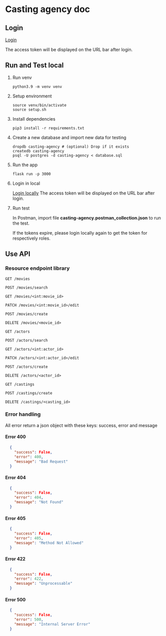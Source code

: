 # Casting agency doc
## Login
<a href="https://fsnd-stu.us.auth0.com/authorize?audience=casting-agency&response_type=token&client_id=2NqLLf0o0DJrhgYUOhbSWHttGWPaM7gI&redirect_uri=https://casting-agency-api.onrender.com/">Login</a>

The access token will be displayed on the URL bar after login.

## Run and Test local
1. Run venv

    ```
    python3.9 -m venv venv
    ```

2. Setup environment

    ```
    source venv/bin/activate
    source setup.sh
    ```

3. Install dependencies
    
    ```
    pip3 install -r requirements.txt
    ```

4. Create a new database and import new data for testing
    
    ```
    dropdb casting-agency # (optional) Drop if it exists 
    createdb casting-agency
    psql -U postgres -d casting-agency < database.sql
    ```

5. Run the app

    ```
    flask run -p 3000
    ```


6. Login in local

    <a href="https://fsnd-stu.us.auth0.com/authorize?audience=casting-agency&response_type=token&client_id=2NqLLf0o0DJrhgYUOhbSWHttGWPaM7gI&redirect_uri=http://localhost:3000/">Login locally</a>
    The access token will be displayed on the URL bar after login.

7. Run test

    In Postman, import file **casting-agency.postman_collection.json** to run the test.

    If the tokens expire, please login locally again to get the token for respectively roles.

## Use API
### Resource endpoint library
`GET /movies`

`POST /movies/search`

`GET /movies/<int:movie_id>`

`PATCH /movies/<int:movie_id>/edit`

`POST /movies/create`

`DELETE /movies/<movie_id>`

`GET /actors`

`POST /actors/search`

`GET /actors/<int:actor_id>`

`PATCH /actors/<int:actor_id>/edit`

`POST /actors/create`

`DELETE /actors/<actor_id>`

`GET /castings`

`POST /castings/create`

`DELETE /castings/<casting_id>`

### Error handling
All error return a json object with these keys: success, error and message

#### Error 400
  ``` json
    {
      "success": False,
      "error": 400,
      "message": "Bad Request"
    }
  ```

#### Error 404
  ``` json
    {
      "success": False,
      "error": 404,
      "message": "Not Found"
    }
  ```

#### Error 405
  ``` json
    {
      "success": False,
      "error": 405,
      "message": "Method Not Allowed"
    }
  ```

#### Error 422
  ``` json
    {
      "success": False,
      "error": 422,
      "message": "Unprocessable"
    }
  ```

#### Error 500
  ``` json
    {
      "success": False,
      "error": 500,
      "message": "Internal Server Error"
    }
  ```